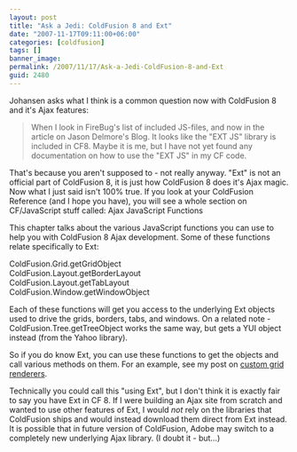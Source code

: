 ```yaml
---
layout: post
title: "Ask a Jedi: ColdFusion 8 and Ext"
date: "2007-11-17T09:11:00+06:00"
categories: [coldfusion]
tags: []
banner_image: 
permalink: /2007/11/17/Ask-a-Jedi-ColdFusion-8-and-Ext
guid: 2480
---
```


Johansen asks what I think is a common question now with ColdFusion 8 and it's Ajax features:

<blockquote>
<p>
When I look in FireBug's list of included JS-files, and now in the article on Jason Delmore's Blog. It looks like the "EXT JS" library is included in CF8. Maybe it is me, but I have not yet found any documentation on how to use the "EXT JS" in my CF code.
</p>
</blockquote>

That's because you aren't supposed to - not really anyway. "Ext" is not an official part of ColdFusion 8, it is just how ColdFusion 8 does it's Ajax magic. Now what I just said isn't 100% true. If you look at your ColdFusion Reference (and I hope you have), you will see a whole section on CF/JavaScript stuff called: Ajax JavaScript Functions

This chapter talks about the various JavaScript functions you can use to help you with ColdFusion 8 Ajax development. Some of these functions relate specifically to Ext:

ColdFusion.Grid.getGridObject<br>
ColdFusion.Layout.getBorderLayout<br>
ColdFusion.Layout.getTabLayout<br>
ColdFusion.Window.getWindowObject<br>

Each of these functions will get you access to the underlying Ext objects used to drive the grids, borders, tabs, and windows. On a related note - ColdFusion.Tree.getTreeObject works the same way, but gets a  YUI object instead (from the Yahoo library). 

So if you do know Ext, you can use these functions to get the objects and call various methods on them. For an example, see my post on <a href="http://www.raymondcamden.com/index.cfm/2007/8/20/Custom-grid-renderers-with-CFGRID">custom grid renderers</a>. 

Technically you could call this "using Ext", but I don't think it is exactly fair to say you have Ext in CF 8. If I were building an Ajax site from scratch and wanted to use other features of Ext, I would <i>not</i> rely on the libraries that ColdFusion ships and would instead download them direct from Ext instead. It is possible that in future version of ColdFusion, Adobe may switch to a completely new underlying Ajax library. (I doubt it - but...)